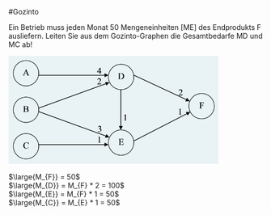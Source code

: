 #Gozinto

Ein Betrieb muss jeden Monat 50 Mengeneinheiten \[ME\] des Endprodukts F ausliefern. Leiten Sie aus dem Gozinto-Graphen die Gesamtbedarfe MD und MC ab!

![](_attachments/Pasted%20image%2020230617165843.png)

$\large{M_{F}} = 50$  
$\large{M_{D}} = M_{F} * 2 = 100$  
$\large{M_{E}} = M_{F} * 1 = 50$  
$\large{M_{C}} = M_{E} * 1 = 50$  
 